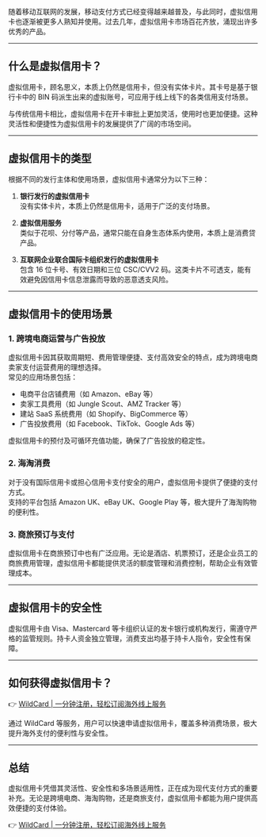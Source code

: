 随着移动互联网的发展，移动支付方式已经变得越来越普及，与此同时，虚拟信用卡也逐渐被更多人熟知并使用。过去几年，虚拟信用卡市场百花齐放，涌现出许多优秀的产品。

---

## 什么是虚拟信用卡？

虚拟信用卡，顾名思义，本质上仍然是信用卡，但没有实体卡片。其卡号是基于银行卡中的 BIN 码派生出来的虚拟账号，可应用于线上线下的各类信用支付场景。

与传统信用卡相比，虚拟信用卡在开卡审批上更加灵活，使用时也更加便捷。这种灵活性和便捷性为虚拟信用卡的发展提供了广阔的市场空间。

---

## 虚拟信用卡的类型

根据不同的发行主体和使用场景，虚拟信用卡通常分为以下三种：

1. **银行发行的虚拟信用卡**  
   没有实体卡片，本质上仍然是信用卡，适用于广泛的支付场景。

2. **虚拟信用服务**  
   类似于花呗、分付等产品，通常只能在自身生态体系内使用，本质上是消费贷产品。

3. **互联网企业联合国际卡组织发行的虚拟信用卡**  
   包含 16 位卡号、有效日期和三位 CSC/CVV2 码。这类卡片不可透支，能有效避免因信用卡信息泄露而导致的恶意透支风险。

---

## 虚拟信用卡的使用场景

### 1. 跨境电商运营与广告投放

虚拟信用卡因其获取周期短、费用管理便捷、支付高效安全的特点，成为跨境电商卖家支付运营费用的理想选择。  
常见的应用场景包括：

- 电商平台店铺费用（如 Amazon、eBay 等）
- 卖家工具费用（如 Jungle Scout、AMZ Tracker 等）
- 建站 SaaS 系统费用（如 Shopify、BigCommerce 等）
- 广告投放费用（如 Facebook、TikTok、Google Ads 等）

虚拟信用卡的预付及可循环充值功能，确保了广告投放的稳定性。

### 2. 海淘消费

对于没有国际信用卡或担心信用卡支付安全的用户，虚拟信用卡提供了便捷的支付方式。  
支持的平台包括 Amazon UK、eBay UK、Google Play 等，极大提升了海淘购物的便利性。

### 3. 商旅预订与支付

虚拟信用卡在商旅预订中也有广泛应用。无论是酒店、机票预订，还是企业员工的商旅费用管理，虚拟信用卡都能提供灵活的额度管理和消费控制，帮助企业有效管理成本。

---

## 虚拟信用卡的安全性

虚拟信用卡由 Visa、Mastercard 等卡组织认证的发卡银行或机构发行，需遵守严格的监管规则。持卡人资金独立管理，消费支出均基于持卡人指令，安全性有保障。

---

## 如何获得虚拟信用卡？

👉 [WildCard | 一分钟注册，轻松订阅海外线上服务](https://bit.ly/bewildcard)

通过 WildCard 等服务，用户可以快速申请虚拟信用卡，覆盖多种消费场景，极大提升海外支付的便利性与安全性。

---

## 总结

虚拟信用卡凭借其灵活性、安全性和多场景适用性，正在成为现代支付方式的重要补充。无论是跨境电商、海淘购物，还是商旅支付，虚拟信用卡都能为用户提供高效便捷的支付体验。

👉 [WildCard | 一分钟注册，轻松订阅海外线上服务](https://bit.ly/bewildcard)